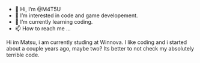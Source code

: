 - 👋 Hi, I’m @M4T5U
- 👀 I’m interested in code and game developement.
- 🌱 I’m currently learning coding.
- 📫 How to reach me ...


Hi im Matsu, i am currently studing at Winnova. I like coding and i started about a couple years ago, maybe two? Its better to not check my absolutely terrible code.

